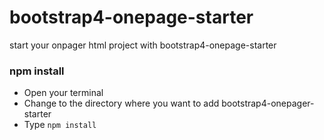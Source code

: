 # bootstrap4-onepage-starter
start your onpager html project with bootstrap4-onepage-starter

### npm install
- Open your terminal
- Change to the directory where you want to add bootstrap4-onepager-starter
- Type `npm install`
